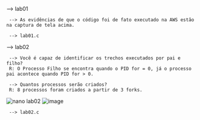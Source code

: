  --> lab01

     --> As evidências de que o código foi de fato executado na AWS estão na captura de tela acima.

     --> lab01.c

  --> lab02

     --> Você é capaz de identificar os trechos executados por pai e filho?
     R: O Processo Filho se encontra quando o PID for = 0, já o processo pai acontece quando PID for > 0.
     
     --> Quantos processos serão criados?
     R: 8 processos foram criados a partir de 3 forks.

     
![nano lab02](https://github.com/arthurvignati/so/assets/161461962/5930aa9b-4c34-434e-9767-89867768a3ca)
![image](https://github.com/arthurvignati/so/assets/161461962/a4bcaf04-daa4-44c5-886c-c2951f916468)

     --> lab02.c

